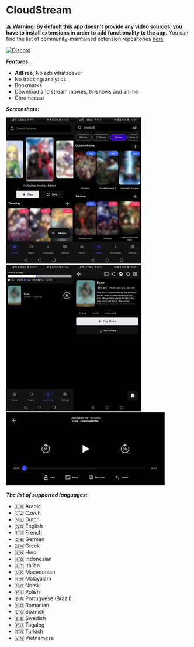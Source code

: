 # CloudStream

**⚠️ Warning: By default this app doesn't provide any video sources, you have to install extensions in order to add functionality to the app.**
You can find the list of community-maintained extension repositories [here
](https://recloudstream.github.io/repos/)


[![Discord](https://img.shields.io/discord/737724143126052974?style=for-the-badge)](https://discord.gg/5Hus6fM)

***Features:***
+ **AdFree**, No ads whatsoever
+ No tracking/analytics
+ Bookmarks
+ Download and stream movies, tv-shows and anime
+ Chromecast

***Screenshots:***

<img src="./.github/home.jpg" height="400"/><img src="./.github/search.jpg" height="400"/><img src="./.github/downloads.jpg" height="400"/><img src="./.github/results.jpg" height="400"/>
<img src="./.github/player.jpg" height="200"/>

***The list of supported languages:***
* 🇱🇧 Arabic
* 🇨🇿 Czech
* 🇳🇱 Dutch
* 🇬🇧 English
* 🇫🇷 French
* 🇩🇪 German
* 🇬🇷 Greek
* 🇮🇳 Hindi
* 🇮🇩 Indonesian
* 🇮🇹 Italian
* 🇲🇰 Macedonian
* 🇮🇳 Malayalam
* 🇳🇴 Norsk
* 🇵🇱 Polish
* 🇧🇷 Portuguese (Brazil)
* 🇷🇴 Romanian
* 🇪🇸 Spanish
* 🇸🇪 Swedish
* 🇵🇭 Tagalog
* 🇹🇷 Turkish
* 🇻🇳 Vietnamese

